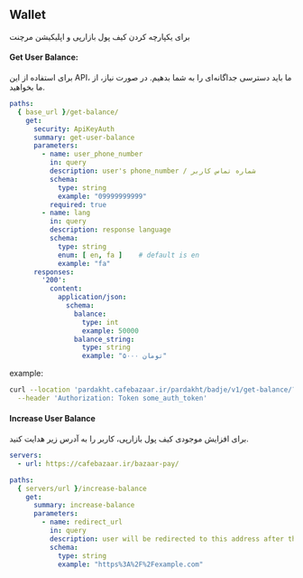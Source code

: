 ## Wallet

برای یکپارچه کردن کیف پول بازارپی و اپلیکیشن مرچنت

#### Get User Balance:

برای استفاده از این API، ما باید دسترسی جداگانه‌ای را به شما بدهیم. در صورت نیاز، از ما بخواهید.

```yaml
paths:
  { base_url }/get-balance/
    get:
      security: ApiKeyAuth
      summary: get-user-balance
      parameters:
        - name: user_phone_number
          in: query
          description: user's phone_number / شماره تماس کاربر
          schema:
            type: string
            example: "09999999999"
          required: true
        - name: lang
          in: query
          description: response language
          schema:
            type: string
            enum: [ en, fa ]    # default is en
            example: "fa"
      responses:
        '200':
          content:
            application/json:
              schema:
                balance:
                  type: int
                  example: 50000
                balance_string:
                  type: string
                  example: "۵۰۰۰ تومان"
```

example:

```bash
curl --location 'pardakht.cafebazaar.ir/pardakht/badje/v1/get-balance/?lang=en&user_phone_number=09120000000' \
  --header 'Authorization: Token some_auth_token'
```

#### Increase User Balance

برای افزایش موجودی کیف پول بازارپی، کاربر را به آدرس زیر هدایت کنید.

```yaml
servers:
  - url: https://cafebazaar.ir/bazaar-pay/

paths:
  { servers/url }/increase-balance
    get:
      summary: increase-balance
      parameters:
        - name: redirect_url
          in: query
          description: user will be redirected to this address after the process. should be encoded with encodeURIComponent
          schema:
            type: string
            example: "https%3A%2F%2Fexample.com"
```

